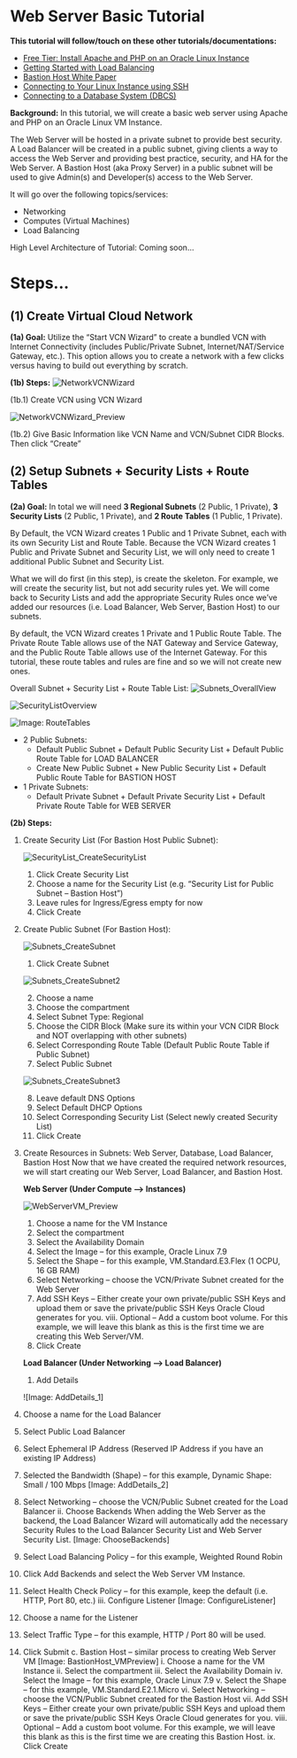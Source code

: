 # Web Server Basic Tutorial

**This tutorial will follow/touch on these other tutorials/documentations:**
* [Free Tier: Install Apache and PHP on an Oracle Linux Instance](https://docs.oracle.com/en-us/iaas/developer-tutorials/tutorials/apache-on-oracle-linux/01-summary.htm)
* [Getting Started with Load Balancing](https://docs.oracle.com/en-us/iaas/Content/GSG/Tasks/loadbalancing.htm#Getting_Started_with_Load_Balancing)
* [Bastion Host White Paper](https://docs.oracle.com/en-us/iaas/Content/Resources/Assets/whitepapers/bastion-hosts.pdf)
* [Connecting to Your Linux Instance using SSH](https://docs.oracle.com/en-us/iaas/Content/GSG/Tasks/testingconnection.htm)
* [Connecting to a Database System (DBCS)](https://docs.oracle.com/en-us/iaas/Content/Database/Tasks/connectingDB.htm)

**Background:**
In this tutorial, we will create a basic web server using Apache and PHP on an Oracle Linux VM Instance.

The Web Server will be hosted in a private subnet to provide best security. A Load Balancer will be created in a public subnet, giving clients a way to access the Web Server and providing best practice, security, and HA for the Web Server. A Bastion Host (aka Proxy Server) in a public subnet will be used to give Admin(s) and Developer(s) access to the Web Server.

It will go over the following topics/services:
* Networking
* Computes (Virtual Machines)
* Load Balancing

High Level Architecture of Tutorial:
Coming soon… 

# Steps...
## (1) Create Virtual Cloud Network
**(1a) Goal:** Utilize the “Start VCN Wizard” to create a bundled VCN with Internet Connectivity (includes Public/Private Subnet, Internet/NAT/Service Gateway, etc.). This option allows you to create a network with a few clicks versus having to build out everything by scratch.

**(1b) Steps:**
![NetworkVCNWizard](https://github.com/kevdhan/OracleCloud/blob/main/Infrastructure/WebServer_Basic/Images/Network/NetworkVCNWizard.png)

(1b.1) Create VCN using VCN Wizard

![NetworkVCNWizard_Preview](https://github.com/kevdhan/OracleCloud/blob/main/Infrastructure/WebServer_Basic/Images/Network/NetworkVCNWizard_Preview.png)

(1b.2) Give Basic Information like VCN Name and VCN/Subnet CIDR Blocks. Then click “Create”

## (2) Setup Subnets + Security Lists + Route Tables
**(2a) Goal:** In total we will need **3 Regional Subnets** (2 Public, 1 Private), **3 Security Lists** (2 Public, 1 Private), and **2 Route Tables** (1 Public, 1 Private). 

By Default, the VCN Wizard creates 1 Public and 1 Private Subnet, each with its own Security List and Route Table. Because the VCN Wizard creates 1 Public and Private Subnet and Security List, we will only need to create 1 additional Public Subnet and Security List.

What we will do first (in this step), is create the skeleton. For example, we will create the security list, but not add security rules yet. We will come back to Security Lists and add the appropriate Security Rules once we’ve added our resources (i.e. Load Balancer, Web Server, Bastion Host) to our subnets.

By default, the VCN Wizard creates 1 Private and 1 Public Route Table. The Private Route Table allows use of the NAT Gateway and Service Gateway, and the Public Route Table allows use of the Internet Gateway. For this tutorial, these route tables and rules are fine and so we will not create new ones.

Overall Subnet + Security List + Route Table List:
![Subnets_OverallView](https://github.com/kevdhan/OracleCloud/blob/main/Infrastructure/WebServer_Basic/Images/Network/Subnets_OverallView.png)

![SecurityListOverview](https://github.com/kevdhan/OracleCloud/blob/main/Infrastructure/WebServer_Basic/Images/Network/SecurityListOverview.png)

![Image: RouteTables](https://github.com/kevdhan/OracleCloud/blob/main/Infrastructure/WebServer_Basic/Images/Network/RouteTableOverview.png)

* 2 Public Subnets:
   * Default Public Subnet + Default Public Security List + Default Public Route Table for LOAD BALANCER
   * Create New Public Subnet + New Public Security List + Default Public Route Table for BASTION HOST
* 1 Private Subnets:
   * Default Private Subnet + Default Private Security List + Default Private Route Table for WEB SERVER

**(2b) Steps:**
1. Create Security List (For Bastion Host Public Subnet):

   ![SecurityList_CreateSecurityList](https://github.com/kevdhan/OracleCloud/blob/main/Infrastructure/WebServer_Basic/Images/Network/SecurityList_CreateSecurityList.png)
   1. Click Create Security List
   2. Choose a name for the Security List (e.g. “Security List for Public Subnet – Bastion Host”)
   3. Leave rules for Ingress/Egress empty for now
   4. Click Create

2. Create Public Subnet (For Bastion Host):

   ![Subnets_CreateSubnet](https://github.com/kevdhan/OracleCloud/blob/main/Infrastructure/WebServer_Basic/Images/Network/Subnets_CreateSubnet.png)
   
   1. Click Create Subnet

   ![Subnets_CreateSubnet2](https://github.com/kevdhan/OracleCloud/blob/main/Infrastructure/WebServer_Basic/Images/Network/Subnets_CreateSubnet2.png)
   
   2. Choose a name
   3. Choose the compartment
   4. Select Subnet Type: Regional
   5. Choose the CIDR Block (Make sure its within your VCN CIDR Block and NOT overlapping with other subnets)
   6. Select Corresponding Route Table (Default Public Route Table if Public Subnet)
   7. Select Public Subnet

   ![Subnets_CreateSubnet3](https://github.com/kevdhan/OracleCloud/blob/main/Infrastructure/WebServer_Basic/Images/Network/Subnets_CreateSubnet3.png)
   
   8. Leave default DNS Options
   9. Select Default DHCP Options
   10. Select Corresponding Security List (Select newly created Security List)
   11. Click Create

3. Create Resources in Subnets: Web Server, Database, Load Balancer, Bastion Host
Now that we have created the required network resources, we will start creating our Web Server, Load Balancer, and Bastion Host.

   **Web Server (Under Compute --> Instances)**
   
   ![WebServerVM_Preview](https://github.com/kevdhan/OracleCloud/blob/main/Infrastructure/WebServer_Basic/Images/WebServer/WebServerVM_Preview.png)
   
   1. Choose a name for the VM Instance
   2. Select the compartment
   3. Select the Availability Domain
   4. Select the Image – for this example, Oracle Linux 7.9
   5. Select the Shape – for this example, VM.Standard.E3.Flex (1 OCPU, 16 GB RAM)
   6. Select Networking – choose the VCN/Private Subnet created for the Web Server
   7. Add SSH Keys – Either create your own private/public SSH Keys and upload them or save the private/public SSH Keys Oracle Cloud generates for you.
viii.	Optional – Add a custom boot volume. For this example, we will leave this blank as this is the first time we are creating this Web Server/VM.
   8. Click Create

   **Load Balancer (Under Networking --> Load Balancer)**
   1. Add Details
   
   ![Image: AddDetails_1]
   
1.	Choose a name for the Load Balancer
2.	Select Public Load Balancer
3.	Select Ephemeral IP Address (Reserved IP Address if you have an existing IP Address)
4.	Selected the Bandwidth (Shape) – for this example, Dynamic Shape: Small / 100 Mbps
[Image: AddDetails_2]
5.	Select Networking – choose the VCN/Public Subnet created for the Load Balancer
ii.	Choose Backends
When adding the Web Server as the backend, the Load Balancer Wizard will automatically add the necessary Security Rules to the Load Balancer Security List and Web Server Security List.
[Image: ChooseBackends]
1.	Select Load Balancing Policy – for this example, Weighted Round Robin
2.	Click Add Backends and select the Web Server VM Instance.
3.	Select Health Check Policy – for this example, keep the default (i.e. HTTP, Port 80, etc.)
iii.	Configure Listener
[Image: ConfigureListener]
1.	Choose a name for the Listener
2.	Select Traffic Type – for this example, HTTP / Port 80 will be used.
3.	Click Submit
c.	Bastion Host – similar process to creating Web Server VM
[Image: BastionHost_VMPreview]
i.	Choose a name for the VM Instance
ii.	Select the compartment
iii.	Select the Availability Domain
iv.	Select the Image – for this example, Oracle Linux 7.9
v.	Select the Shape – for this example, VM.Standard.E2.1.Micro
vi.	Select Networking – choose the VCN/Public Subnet created for the Bastion Host
vii.	Add SSH Keys – Either create your own private/public SSH Keys and upload them or save the private/public SSH Keys Oracle Cloud generates for you.
viii.	Optional – Add a custom boot volume. For this example, we will leave this blank as this is the first time we are creating this Bastion Host.
ix.	Click Create







